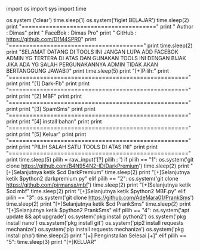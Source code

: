 import os
import sys
import time

os.system ('clear')
time.sleep(1)
os.system('figlet BELAJAR')
time.sleep(2)
print "======================================="
print " Author  : Dimas"
print " FaceBok : Dimas Pro"
print " GitHub  : https://github.com/D1M4SPR0"
print "======================================="
print
time.sleep(2)
print "SELAMAT DATANG DI TOOLS INI JANGAN LUPA ADD FACEBOK ADMIN YG TERTERA DI ATAS DAN GUNAKAN TOOLS INI DENGAN BIJAK JIKA ADA YG SALAH PERGUNAKANNYA ADMIN TIDAK AKAN BERTANGGUNG JAWAB:)"
print
time.sleep(5)
print "[+]Pilih:"
print "===================================================="
print
print "[1] Dark-Fb"
print
print "===================================================="
print
print "[2] MBF"
print
print "===================================================="
print
print "[3] SpamSms"
print
print "===================================================="
print
print "[4] install bahan"
print
print "===================================================="
print
print "[5] Keluar"
print
print "===================================================="
print
print "PILIH SALAH SATU TOOLS DI ATAS INI"
print
print "===================================================="
print
time.sleep(5)
pilih = raw_input('[?] pilih : ')
if pilih == "1":
      os.system('git clone https://github.com/B4N954N2-ID/DarkPremium')
      time.sleep(2)
      print "[+]Selanjutnya ketik $cd DarkPremium"
      time.sleep(2)
      print "[+]Selanjutnya ketik $python2 darkpremium.py"
elif pilih == "2":
        os.system('git clone https://github.com/pirmansx/mbf')
        time.sleep(2)
        print "[+]Selanjutnya ketik $cd mbf"
        time.sleep(2)
        print "[+]Selanjutnya ketik $python2 MBF.py"
elif pilih == "3":
        os.system('git clone https://github.com/AdeMara01/PrankSms')
        time.sleep(2)
        print "[+]Selanjutnya ketik $cd PrankSms"
        time.sleep(2)
        print "[+]Selanjutnya ketik $python2 PrankSms"
elif pilih == "4":
        os.system('apt update && apt upgrade')
        os.system('pkg install python2')
        os.system('pkg install nano')
        os.system('pkg install git')
        os.system('pip2 install requests mechanize')
        os.system('pip install requests mechanize')
        os.system('pkg install php')
        time.sleep(2)
        print "[+] Penginstallan Selesai [+]"
elif pilih == "5":
        time.sleep(3)
        print "[+]KELUAR"
